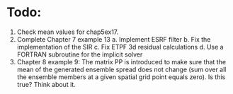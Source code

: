 # Todo:
1. Check mean values for chap5ex17.
2. Complete Chapter 7 example 13
    a. Implement ESRF filter
    b. Fix the implementation of the SIR
    c. Fix ETPF 3d residual calculations
    d. Use a FORTRAN subroutine for the implicit solver
3. Chapter 8 example 9: The matrix PP is introduced to make sure that the mean of the generated ensemble spread does not change (sum over all the ensemble members at a given spatial grid point equals zero). Is this true? Think about it.
